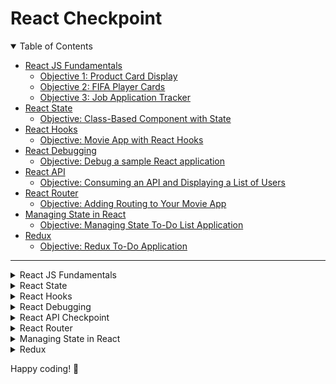 # React Checkpoint

<details open>
  <summary>Table of Contents</summary>

- [React JS Fundamentals](#react-js-fundamentals)
  - [Objective 1: Product Card Display](#objective-1-product-card-display)
  - [Objective 2: FIFA Player Cards](#objective-2-fifa-player-cards)
  - [Objective 3: Job Application Tracker](#objective-3-job-applicatin-tracker)
- [React State](#react-state)
  - [Objective: Class-Based Component with State](#objective-class-based-component-with-state)
- [React Hooks](#react-hooks)
  - [Objective: Movie App with React Hooks](#objective-movie-app-with-react-hooks)
- [React Debugging](#react-debugging)
  - [Objective: Debug a sample React application](#objective-debug-a-sample-react-application)
- [React API](#react-api)
  - [Objective: Consuming an API and Displaying a List of Users](#objective-consuming-an-api-and-displaying-a-list-of-users)
- [React Router](#react-router)
  - [Objective: Adding Routing to Your Movie App](#objective-adding-routing-to-your-movie-app)
- [Managing State in React](#managing-state-in-react)
  - [Objective: Managing State To-Do List Application](#objective-managing-state-to-do-list-application)
- [Redux](#redux)
  - [Objective: Redux To-Do Application](#objective-redux-to-do-application)
  
</details>

---
<details>
<summary>React JS Fundamentals</summary>

## Objective 1: Product Card Display

### Overview
In this checkpoint, we will use React components and JSX to create a product card application using structured data and components. This checkpoint will enhance your skills with React components, JSX, data props, and React Bootstrap for styling.

### Instructions

1. **Create a React Project**
   - Use `create-react-app` to create a new React project:
     ```bash
     npx create-react-app product-card
     ```
   - Navigate to your project directory:
     ```bash
     cd product-card
     ```

2. **Create the App Component**
   - Inside the `src` folder, create a file `App.js` if it doesn't already exist.
   - This will be your root component.

3. **Create a Product Data File**
   - Create a file named `product.js` in the `src` folder.
   - Define a JSON object with the following keys: `name`, `price`, `description`, and `image`.
     ```javascript
     // src/product.js
     const product = {
       name: "Wireless Headphones",
       price: "$99.99",
       description: "High-quality wireless headphones with noise-cancellation.",
       image: "https://via.placeholder.com/150" // Replace with any valid URL
     };

     export default product;
     ```

4. **Create Individual Components**
   - Create four files in the `src` folder:
     - `Name.js`
     - `Price.js`
     - `Description.js`
     - `Image.js`

   - Each file should contain a React component that displays the respective property from the product object.
     Example for `Name.js`:
     ```javascript
     // src/Name.js
     import React from 'react';
     import product from './product';

     const Name = () => {
       return <h2>{product.name}</h2>;
     };

     export default Name;
     ```
   - Follow a similar structure for `Price.js`, `Description.js`, and `Image.js`.

5. **Import and Use Components in App.js**
   - In `App.js`, import the components and create a product card using React Bootstrap:
     ```javascript
     // src/App.js
     import React from 'react';
     import Name from './Name';
     import Price from './Price';
     import Description from './Description';
     import Image from './Image';
     import 'bootstrap/dist/css/bootstrap.min.css';

     function App() {
       const firstName = "John"; // Replace with your name or keep it blank

       return (
         <div className="container mt-5">
           <div className="card" style={{ width: '18rem' }}>
             <Image />
             <div className="card-body">
               <Name />
               <Price />
               <Description />
             </div>
           </div>
           <p className="mt-3">
             {firstName ? `Hello, ${firstName}!` : 'Hello, there!'}
           </p>
           {firstName && <img src="https://via.placeholder.com/100" alt="Optional Image" />}
         </div>
       );
     }

     export default App;
     ```

### Hints
- Use `import` statements to bring your components into `App.js`.
- Use React Bootstrap classes like `card`, `card-body`, etc., for styling.
- Feel free to add more styling using inline styles or CSS classes.

## Objective 2: FIFA Player Cards

### Overview
In this checkpoint, you will create a React app to display a list of FIFA player cards. This exercise will enhance your ability to work with arrays, components, props, and styling in React.

### Instructions

1. **Create a React Project**
   - Use `create-react-app` to create a new project:
     ```bash
     npx create-react-app fifa-players
     ```
   - Navigate to your project directory:
     ```bash
     cd fifa-players
     ```

2. **Create Player Data File**
   - Create a file named `players.js` in the `src` folder.
   - Define an array of objects, each representing a player with attributes: `name`, `team`, `nationality`, `jerseyNumber`, `age`, and `image`.
     ```javascript
     // src/players.js
     const players = [
       {
         name: "Player 1",
         team: "Team A",
         nationality: "Country A",
         jerseyNumber: 7,
         age: 27,
         image: "https://via.placeholder.com/150"
       },
       {
         name: "Player 2",
         team: "Team B",
         nationality: "Country B",
         jerseyNumber: 10,
         age: 30,
         image: "https://via.placeholder.com/150"
       },
       // Add more players as desired
     ];

     export default players;
     ```

3. **Create Player Component**
   - Create a file named `Player.js`:
     ```javascript
     // src/Player.js
     import React from 'react';
     import PropTypes from 'prop-types';
     import 'bootstrap/dist/css/bootstrap.min.css';

     const Player = ({ name, team, nationality, jerseyNumber, age, image }) => {
       const cardStyle = {
         margin: '10px',
         padding: '15px',
         textAlign: 'center',
       };

       return (
         <div className="card" style={{ width: '18rem', ...cardStyle }}>
           <img src={image} className="card-img-top" alt={name} />
           <div className="card-body">
             <h5 className="card-title">{name}</h5>
             <p className="card-text">
               Team: {team} <br />
               Nationality: {nationality} <br />
               Jersey Number: {jerseyNumber} <br />
               Age: {age}
             </p>
           </div>
         </div>
       );
     };

     Player.propTypes = {
       name: PropTypes.string.isRequired,
       team: PropTypes.string.isRequired,
       nationality: PropTypes.string.isRequired,
       jerseyNumber: PropTypes.number.isRequired,
       age: PropTypes.number.isRequired,
       image: PropTypes.string.isRequired,
     };

     Player.defaultProps = {
       name: 'Unknown Player',
       team: 'Unknown Team',
       nationality: 'Unknown',
       jerseyNumber: 0,
       age: 0,
       image: 'https://via.placeholder.com/150',
     };

     export default Player;
     ```

4. **Create PlayersList Component**
   - Create a file named `PlayersList.js`:
     ```javascript
     // src/PlayersList.js
     import React from 'react';
     import Player from './Player';
     import players from './players';

     const PlayersList = () => {
       return (
         <div className="d-flex flex-wrap justify-content-center">
           {players.map((player) => (
             <Player key={player.name} {...player} />
           ))}
         </div>
       );
     };

     export default PlayersList;
     ```

5. **Use PlayersList Component in App.js**
   - Import and render the `PlayersList` component in `App.js`:
     ```javascript
     // src/App.js
     import React from 'react';
     import PlayersList from './PlayersList';

     function App() {
       return (
         <div className="App">
           <h1 className="text-center">FIFA Players</h1>
           <PlayersList />
         </div>
       );
     }

     export default App;
     ```

### Hints
- Use `map` to iterate through the array of players and render a `Player` component for each player.
- Use the spread operator to pass props to the `Player` component.
- Add custom styling using inline styles for the `Player` component.

---

## Objective 3: Job Application Tracker

Welcome to the **Job Application Tracker** project! This beginner-friendly React project is designed to teach you how to use **React props**, **components**, and **best practices** while incorporating **Ant Design** or **shadcn** for a polished UI. 🚀

---

### 🏁 Project Goals

By the end of this project, you will:

1. Understand **React props** and how to pass data between components.
2. Learn **conditional rendering** and how it works in React.
3. Gain insights into **React component lifecycle** (functional components with hooks).
4. Build a reusable and clean **component-based structure**.
5. Follow best practices for writing maintainable React code.

---

### 🛠 Tech Stack

- **React** (v18+)
- **UI Library**: [Ant Design](https://ant.design/) or [shadcn/ui](https://shadcn.dev/)
- **CSS-in-JS**: Ant Design default styling or Tailwind CSS for shadcn.

---

### 💡 Project Idea: Job Application Tracker

You will create a Job Application Tracker where users can:

- View a list of job applications.
- Add a new job application (using a form).
- Mark a job application as "Interview Scheduled" or "Rejected."
- Filter job applications based on their status.

---

### 🕒 Timeframe

**Estimated Completion Time**: 1 hour 30 minutes

---

### 🚀 Getting Started

#### Prerequisites

- Basic knowledge of React.
- Node.js and npm installed on your computer.

#### Installation

1. Clone this repository:  
   ```bash
   git clone https://github.com/your-username/job-application-tracker.git
   cd job-application-tracker
   ```

2. Install dependencies:  
   ```bash
   npm install
   ```

3. Start the development server:  
   ```bash
   npm start
   ```

---

### 📂 Project Structure

```plaintext
src/
├── components/
│   ├── ApplicationCard.jsx    // Displays individual job applications
│   ├── ApplicationForm.jsx    // Form to add new applications
│   ├── ApplicationList.jsx    // Displays a list of applications
│   └── Filters.jsx            // Controls filtering (e.g., by status)
├── App.jsx                     // Main component
└── index.js                    // React DOM rendering
```

---

### ✨ Features

#### 1. **Component-Based Design**
   - Reusable components: `ApplicationCard`, `ApplicationForm`, `ApplicationList`, `Filters`.

#### 2. **React Props**
   - Pass data between parent and child components using props.
   - Example: Passing job details to `ApplicationCard`.

#### 3. **Conditional Rendering**
   - Display different statuses (e.g., Interview Scheduled, Rejected) with visual cues.

#### 4. **Best Practices**
   - Clean and modular code structure.
   - Use prop types for type-checking props.
   - Destructure props for readability.

#### 5. **Ant Design / shadcn UI**
   - Stylish components for forms, cards, and buttons.
   - Use of pre-built themes and accessibility features.

---

### 📝 Tasks and Step-by-Step Guide

#### Step 1: Create Components
1. **ApplicationCard**  
   - Props: `jobTitle`, `company`, `status`.  
   - Conditional rendering: Show different colors for "Interview Scheduled" and "Rejected."

2. **ApplicationList**  
   - Props: `applications` (array of job objects).  
   - Use `.map()` to render a list of `ApplicationCard` components.

3. **Filters**  
   - Props: `onFilterChange`.  
   - Dropdown to select "All", "Interview Scheduled", or "Rejected."

4. **ApplicationForm**  
   - Use Ant Design's `Form` component or shadcn's form elements.  
   - Controlled inputs for `jobTitle`, `company`, and `status`.  
   - Submit button to add a new application.

---

#### Step 2: Pass Props and Manage State
- Use `useState` in `App.jsx` to manage the list of applications.
- Pass `applications` state to `ApplicationList` and `Filters`.

---

#### Step 3: Add Filtering Logic
- Filter the displayed applications based on the selected status in the `Filters` component.

---

#### Step 4: Style with Ant Design / shadcn
- Use pre-built styles for buttons, cards, and forms.
- Apply responsive layouts for a modern UI.

---

### 🧪 Interview Questions for Assessment

1. **Props and Components**
   - What are props in React? Why are they important?
   - Can props be changed inside a child component? Why or why not?

2. **JSX**
   - What is JSX? How is it different from HTML?

3. **Lifecycle and Hooks**
   - What is the difference between `useEffect` and `useState`?  
   - How would you initialize a component with default data?

4. **Conditional Rendering**
   - How do you conditionally render a component or element in React?

---

Happy coding! 🎉
</details>

<details>
<summary>React State</summary>

## Objective: Class-Based Component with State

In this checkpoint, you will create your first class-based React component and implement state management within this component. Your goal is to build an application that displays a person's profile with details like `fullName`, `bio`, `imgSrc`, and `profession`. Additionally, you'll implement a button to toggle the visibility of this profile and show a field displaying the time elapsed since the component was mounted using React lifecycle methods.

## Prerequisites

Before you begin, ensure that you have:
- Node.js and npm installed.
- Basic knowledge of React and JavaScript.

## Project Setup Instructions

1. **Create a New React App**
   - Use the `create-react-app` command to set up a new project.
     ```bash
     npx create-react-app my-class-based-component
     cd my-class-based-component
     ```

2. **Transform `App.js` into a Class-Based Component**
   - Change the default `App` function component in `App.js` to a class-based component by extending `React.Component`.

3. **Implement State in the Class Component**
   - Create a state object within your class component with the following properties:
     ```jsx
     state = {
       person: {
         fullName: 'Your Full Name',
         bio: 'Short bio about the person',
         imgSrc: 'path/to/your/image.jpg',
         profession: 'Your Profession'
       },
       shows: false,
       mountedTime: 0 // To track elapsed time since component mount
     };
     ```

4. **Add a Button to Toggle Visibility**
   - Add a button in the render method to toggle the `shows` state when clicked.
   - When `shows` is `true`, display the person's profile. Otherwise, hide it.

5. **Display the Person's Profile Conditionally**
   - Use conditional rendering to display the person's information based on the value of `shows`.
   - Display the following fields:
     - Full Name
     - Bio
     - Image (use an `img` element)
     - Profession

6. **Show the Time Interval Since the Component Was Mounted**
   - Implement React lifecycle methods such as `componentDidMount` and `componentWillUnmount` to start and clear a timer using `setInterval`.
   - Display the elapsed time in seconds since the component was mounted.

## Hints

- **Class-Based Components**: Remember that class components extend `React.Component` and have access to lifecycle methods and `state`.
- **State Initialization**: You can initialize the state object in the constructor or directly within the class body.
- **Toggling Visibility**: Use the `setState` method to update the `shows` state when the button is clicked.
  ```jsx
  this.setState({ shows: !this.state.shows });
  ```
- **Lifecycle Methods**:
  - `componentDidMount` is a good place to start the timer using `setInterval`.
  - `componentWillUnmount` can be used to clear the timer when the component is unmounted.
- **Conditional Rendering**: Use a ternary operator or `&&` logical operator to conditionally render JSX elements based on the `shows` state.

## Example Project Structure

```bash
my-class-based-component/
├── README.md
├── node_modules
├── package.json
├── public
└── src
    ├── App.js
    ├── index.js
    └── index.css
```

---

## Additional Tips

- Use appropriate CSS classes to style your component for a better UI/UX.
- Ensure that you handle state updates correctly without directly mutating the state.
- For better accessibility, make sure the toggle button has a descriptive label.
</details>

<details>
<summary>React Hooks</summary>

## Objective: Movie App with React Hooks

In this checkpoint, your task is to create a simple movie app that allows users to showcase their favorite movies or TV shows. The app will utilize React hooks for state management and functional components. You'll also implement features to add new movies and filter movies based on their title and rating.

## Instructions

### Components to Create

1. **MovieCard**  
   This component will display the details of a single movie. Each movie card should show:
   - Title
   - Description
   - Poster (using `posterURL`)
   - Rating

2. **MovieList**  
   This component will:
   - Render a list of movies.
   - Take the list of movies as a prop and map through it to display each movie using the `MovieCard` component.

3. **Filter**  
   This component will allow the user to:
   - Filter movies by their title.
   - Filter movies by their rating.
   - It will take input values (title and rating) and pass them to a function that filters the movie list in the `MovieList` component.

### Features to Implement

- **Add a New Movie**  
  Create a form or input fields that allow users to add a new movie with the following attributes:
  - Title
  - Description
  - Poster URL
  - Rating

- **Filtering Movies**  
  Allow the user to filter movies based on:
  - **Title:** Filter should be case-insensitive and partial matches should be considered.
  - **Rating:** Filter should show movies with ratings greater than or equal to the selected rating.

## Project Setup Instructions

### 1. Create a New React App

- If you haven't already, set up a new React project:
  ```bash
  npx create-react-app movie-app
  cd movie-app
  ```
  
### 2. Create Components

- Create the necessary components (`MovieCard`, `MovieList`, `Filter`) inside the `src` folder.

### 3. Use React Hooks

- Use **React hooks** (`useState`, `useEffect`, etc.) to manage component state and handle user interactions.

## Hints

### State Management

- **State for Movies:** Use `useState` to create a state variable that holds an array of movie objects.
  ```jsx
  const [movies, setMovies] = useState([
    // Example movie object
    {
      title: "Example Movie",
      description: "An example movie description.",
      posterURL: "https://example.com/poster.jpg",
      rating: 5
    }
  ]);
  ```
  
- **Adding a New Movie:** You can create a function that updates the `movies` state with a new movie object. Consider using an input form and `onChange`/`onSubmit` handlers.

### Filtering Movies

- **Filter by Title:** Create a state variable for the filter input and use it to conditionally render the movie list based on the input value.
- **Filter by Rating:** Similarly, use a state variable for rating input and display movies that match the criteria.

### Conditional Rendering

- Make sure to use conditional rendering to display messages like "No movies found" when the filtered list is empty.

### CSS Styling

- Add styles to make your app visually appealing using CSS or any library of your choice (e.g., Tailwind CSS, Bootstrap).

### Example Project Structure

```bash
movie-app/
├── README.md
├── node_modules
├── package.json
├── public
└── src
    ├── App.js
    ├── components
    │   ├── MovieCard.js
    │   ├── MovieList.js
    │   └── Filter.js
    ├── index.js
    └── App.css
```

## Criteria for Evaluation

- **Respect of the Guidelines:** Ensure that you follow the project instructions.
- **Use of Hooks:** Proper usage of React hooks like `useState` and `useEffect`.
- **Filtering Functionality:** The filtering by title and rating should work as expected.
- **Adding Movies:** Users should be able to add new movies using a form or input fields.

## Additional Tips

- **Reusable Components:** Consider making `MovieCard` a reusable component that can be used in different contexts if needed.
- **Performance Optimization:** Avoid unnecessary re-renders by using memoization techniques if applicable.
- **Accessibility:** Make sure to add appropriate `aria` labels and handle keyboard interactions for better accessibility.
</details>

<details>
<summary>React Debugging</summary>

## Objective: Debug a sample React application
Debug a sample React application using the React Developer Tools to identify and resolve issues such as incorrect state values, missing props, or unexpected component behavior.

### Checkpoint Description
In this checkpoint, you will focus on enhancing your debugging skills with React by leveraging the React Developer Tools. This challenge will provide you with valuable experience in diagnosing and fixing common React issues related to state, props, and component behavior.

### Instructions

1. **Set Up the Sample Application**
   - Use the provided sample React application or create a simple one with multiple components.
   - Ensure it contains examples of state management (using `useState` or `useReducer`) and prop passing between components.

2. **Install React Developer Tools**
   - If you have not already done so, install the [React Developer Tools browser extension](https://react.devtools) for Chrome, Firefox, or Edge. Alternatively, you can use the standalone version.
   - Here's the buggy code:
  ```jsx
import React, { useState } from "react";
import CounterDisplay from "./CounterDisplay";
import CounterControls from "./CounterControls";

function App() {
  const [counter, setCounter] = useState(0);

  // Function to increment counter
  const increment = () => setCounter(counter + 1);

  // Function to decrement counter
  const decrement = () => setCounter(counter - 1);

  // Function to reset counter
  const reset = () => setCounter(0);

  return (
    <div>
      <h1>Debug the Counter App</h1>
      {/* Passing props to child components */}
      <CounterDisplay counter={counter} />
      <CounterControls
        onIncrement={increment}
        onDecrement={decrement}
        onReset={reset}
      />
    </div>
  );
}

export default App;

// CounterDisplay.jsx
import React from "react";

function CounterDisplay({ value }) {
  return (
    <div>
      <h2>Current Counter: {value}</h2>
    </div>
  );
}

export default CounterDisplay;

// CounterControls.jsx
import React from "react";

function CounterControls({ onIncrement, onDecrement }) {
  return (
    <div>
      <button onClick={onIncrement}>Increment</button>
      <button onClick={onDecrement}>Decrement</button>
      <button onClick={onReset}>Reset</button>
    </div>
  );
}

export default CounterControls;
```
- *Objective:*
  - Identify the bugs in the app and fix them.
  - Debug the following:
  - Why the counter value doesn’t display correctly.
  - Why the "Reset" button causes an error.
  - Explain how React Developer Tools can be used to debug this app.
 
- *Instructions:*
  - Inspect the App Component:
    - Use React DevTools to check the counter state in the App component.
    - Confirm that the counter state updates correctly when the buttons are clicked.
  - Inspect the CounterDisplay Component:
    - Check the props passed to the CounterDisplay component.
    - Identify why the counter value is not displayed.
  - Inspect the CounterControls Component:
    - Verify the props (onIncrement, onDecrement, onReset) passed to CounterControls.
    - Find the source of the error when the "Reset" button is clicked.
  - Fix the Bugs:
    - Update the code to fix the issues.


3. **Inspect the Components Tree**
   - Open your application in the browser.
   - Access the React Developer Tools by navigating to the Developer Tools panel (often available under "Components" in the DevTools tab).

4. **Identify Issues**
   - Look for components displaying unexpected behavior (e.g., rendering errors, incorrect state values, missing props, or warnings in the console).
   - Expand the component tree and inspect the state and props of individual components.
   - Note down any discrepancies, such as:
     - **Incorrect state values**: Is the state different from what you expect?
     - **Missing or incorrect props**: Are required props missing or being passed incorrectly?
     - **Unexpected rendering behavior**: Are components re-rendering too often or not rendering at all?

5. **Diagnose the Problems**
   - Use the features in React Developer Tools:
     - **State and Props Inspection**: Hover over or click on components to view their props and state values.
     - **Hooks Inspector**: If your component uses hooks, view their current state.
     - **Profiler**: Analyze component render times and detect performance bottlenecks.
     - **Highlight Updates**: Enable highlighting to see which components are re-rendering.

6. **Fix the Issues**
   - Apply fixes in the codebase based on your diagnosis:
     - **State Issues**: Ensure state changes are being handled correctly (e.g., avoid mutating state directly).
     - **Props Issues**: Double-check parent-to-child prop passing.
     - **Rendering Behavior**: Address any unnecessary renders by using memoization, React.memo, or fine-tuning dependencies in `useEffect`.

7. **Document the Debugging Process**
   - Keep a log of the steps you followed, issues identified, and the solutions implemented.
   - Summarize any useful insights gained from using the React Developer Tools.

8. **Verify Functionality**
   - Test the application thoroughly to ensure the issues have been resolved and no new issues were introduced.
   - Use the browser console to double-check for any lingering warnings or errors.

---

### Hints

- **State Inspection**: When inspecting state, watch for direct state mutations (e.g., modifying arrays or objects without creating a new copy).
- **Component Re-renders**: If a component re-renders unexpectedly, check if it receives new props or if its state changes due to a parent component's update.
- **Props Validation**: Use `PropTypes` or TypeScript to validate prop types in components, which can help identify missing or incorrect props.
- **Hooks Dependencies**: Ensure that `useEffect` dependencies are correctly specified to prevent infinite loops or missed updates.
- **Avoid "Magic" Fixes**: If you "fix" a problem without fully understanding it, take the time to investigate. Issues may reappear or lead to other unexpected behavior later.
- **Profile for Performance**: Use the React Profiler to identify slow components, which may be caused by frequent or unnecessary renders.
</details>

<details>
<summary>React API Checkpoint</summary>

## Objective: Consuming an API and Displaying a List of Users

In this checkpoint, the goal is to build a React application that consumes an API to retrieve and display a list of users. By completing this task, you will strengthen your skills in API consumption, React state management, and component lifecycle handling using hooks.

## Instructions

### Step-by-Step Guide

1. **Project Setup**:
   - Create a new React project using `create-react-app` by running the following command in your terminal:
     ```bash
     npx create-react-app react-api-checkpoint
     ```
   - Navigate to your project directory:
     ```bash
     cd react-api-checkpoint
     ```

2. **File Creation**:
   - In the `src` folder of your project, create a new file named `UserList.js`. This file will contain the logic to fetch and display the list of users.

3. **Install Axios**:
   - Install Axios for making HTTP requests. Run the following command:
     ```bash
     npm install axios
     ```

4. **Fetch Data from API**:
   - You will use the [JSONPlaceholder](https://jsonplaceholder.typicode.com/users) API to get a list of users.
   - Inside the `UserList.js` file, use the `axios` library to fetch the data within a `useEffect` hook.

5. **State Management**:
   - Use the `useState` hook to store the fetched list of users in a state variable named `listOfUser`.

6. **Display Data**:
   - Map over `listOfUser` to display the list of users on the screen. Ensure to create user-friendly output.

7. **Style the Application**:
   - Add custom styles to enhance the appearance of the application as per your preference.

## Example Structure for `UserList.js`

```javascript
import React, { useState, useEffect } from 'react';
import axios from 'axios';

function UserList() {
  // Step 5: State for storing users
  const [listOfUser, setListOfUser] = useState([]);

  // Step 4: Fetching data using useEffect
  useEffect(() => {
    axios
      .get('https://jsonplaceholder.typicode.com/users')
      .then(response => {
        // Save data to state
        setListOfUser(response.data);
      })
      .catch(error => {
        console.error('There was an error fetching the data!', error);
      });
  }, []);

  // Step 6: Render the list of users
  return (
    <div>
      <h1>List of Users</h1>
      <ul>
        {listOfUser.map(user => (
          <li key={user.id}>
            <strong>{user.name}</strong> - {user.email}
          </li>
        ))}
      </ul>
    </div>
  );
}

export default UserList;
```

### Hints

1. **Project Creation**: If you're unfamiliar with `create-react-app`, it is a handy tool to quickly bootstrap a React application with all necessary configurations.

2. **Component Lifecycle**: Remember that the `useEffect` hook runs after the component mounts. If you need to fetch data when the component loads, you should place your API call within this hook.

3. **State Management**: Ensure you are familiar with the `useState` hook for managing state. In this example, `listOfUser` holds the fetched user data.

4. **Handling Promises**: Remember that `axios.get()` returns a promise. Use `.then()` and `.catch()` to handle the promise and any potential errors.

5. **Mapping Data**: When mapping through `listOfUser` to display the user data, ensure each child element has a unique `key` prop (usually `user.id` is a good candidate).

6. **Styling**: You can use plain CSS, CSS modules, or even styled-components to style your application. Take advantage of modern styling techniques to create a user-friendly interface.

---

## Checkpoint Criteria

### Evaluation Metrics (Rated 1-5)
- **Respect of the Guidelines**: Have you followed all specified steps in the instructions?
- **Use of Hooks**: Have you correctly used the `useEffect` and `useState` hooks for fetching and managing state?
- **Application Styling**: Does the application have a visually appealing style? Have you applied custom styling as suggested? 
</details>

<details>
<summary>React Router</summary>

## Objective: Adding Routing to Your Movie App

In this checkpoint, we will enhance the movie app created in the previous checkpoint by integrating React Router. Our goal is to enable routing for navigating between a home page that displays movie cards and a description page for each movie, complete with a trailer video. The description page should also provide a way to navigate back to the home page.

## Instructions

### Step-by-Step Guide

1. **Enhance the Movie Object**:
   - Add two new properties to your movie object: `description` (text) and `trailerLink` (embedded video URL). You will display these on the movie description page.

2. **Install React Router**:
   - Install React Router to handle routing in your React application. Use the following command:
     ```bash
     npm install react-router-dom
     ```

3. **Set Up Routes**:
   - Import `BrowserRouter`, `Route`, and `Link` from `react-router-dom`.
   - Set up a route for the home page that displays the movie cards, and another route for the movie description page that displays the details and trailer of a selected movie.

4. **Movie Card Navigation**:
   - Make each movie card clickable. When clicked, the user should be navigated to a separate page that displays the movie's description and trailer.
   - Use the `Link` component from `react-router-dom` to enable navigation from the movie card to the movie description page.

5. **Description Page**:
   - On the movie description page, display the movie's description and embed the trailer video from the `trailerLink` property.
   - Implement a "Back" button on the description page that allows the user to return to the home page.

6. **Home Page Navigation**:
   - Implement a "Back" button on the description page that navigates back to the home page. Use `useNavigate` from React Router to implement this functionality.

### Example Structure for `App.js`

```javascript
import React, { useState } from 'react';
import { BrowserRouter as Router, Route, Routes, Link, useNavigate } from 'react-router-dom';

// Sample movie data
const movies = [
  { id: 1, name: 'Movie 1', description: 'This is movie 1.', trailerLink: 'https://www.youtube.com/embed/video1' },
  { id: 2, name: 'Movie 2', description: 'This is movie 2.', trailerLink: 'https://www.youtube.com/embed/video2' },
  // Add more movies as needed
];

function Home() {
  return (
    <div>
      <h1>Movie List</h1>
      <div>
        {movies.map(movie => (
          <div key={movie.id}>
            <h2>{movie.name}</h2>
            <Link to={`/movie/${movie.id}`}>View Details</Link>
          </div>
        ))}
      </div>
    </div>
  );
}

function MovieDescription({ movieId }) {
  const movie = movies.find(m => m.id === parseInt(movieId));
  const navigate = useNavigate();

  return (
    <div>
      <h1>{movie.name}</h1>
      <p>{movie.description}</p>
      <iframe width="560" height="315" src={movie.trailerLink} title="Trailer" frameBorder="0" allowFullScreen></iframe>
      <br />
      <button onClick={() => navigate('/')}>Back to Home</button>
    </div>
  );
}

function App() {
  return (
    <Router>
      <Routes>
        <Route path="/" element={<Home />} />
        <Route path="movie/:movieId" element={<MovieDescription />} />
      </Routes>
    </Router>
  );
}

export default App;
```

### Hints

1. **Movie Object Enhancement**:
   - Ensure your movie object contains the necessary fields (`description`, `trailerLink`) that you will use for the movie description page.
   
2. **React Router Setup**:
   - The `BrowserRouter` component wraps your entire app and handles URL history.
   - `Routes` is used to define all the routes in your app, and `Route` specifies the path and the component that should render for that path.

3. **Dynamic Routing**:
   - Use the `useParams` hook to access dynamic values in the URL, such as the movie ID. This is important for rendering the correct movie description page.

4. **Linking to the Description Page**:
   - The `Link` component is a wrapper for anchor tags that enables navigation without reloading the page. It should point to the dynamic URL for the movie's description page (`/movie/:movieId`).

5. **Navigate Back**:
   - Use the `useNavigate` hook to programmatically navigate between pages. This is useful for implementing the "Back" button functionality.

6. **Embedding YouTube Video**:
   - You can embed the trailer using an `<iframe>` tag. The `src` attribute of the iframe should point to the `trailerLink` from the movie object.

---

## Checkpoint Criteria

### Evaluation Metrics (Rated 1-5)
- **Trailer Link Added**: Did you add a valid trailer link (video URL) to each movie object?
- **Movie Description**: Is the movie description properly displayed on the description page?
- **"Back" Button**: Does the "Back" button work correctly and return the user to the home page?

</details>

<details>
<summary>Managing State in React</summary>

## Objective: Managing State To-Do List Application

In this checkpoint, you will build a **To-Do List** application using React. The application will demonstrate how to manage state and handle various actions such as adding, editing, deleting, and marking tasks as completed. Additionally, you'll implement form validation and persist the tasks using browser storage to maintain the state across sessions.

## Features

1. **Form Validation**: Ensure that the task name and description fields are filled before adding or editing a task.
2. **State Management**: Use React's state management to keep track of the list of tasks and their completion status.
3. **Task Actions**: Implement functionality to add, edit, delete, and mark tasks as completed.
4. **Persistence**: Use browser storage (`localStorage` or `sessionStorage`) to persist tasks across sessions.
5. **Styling**: Make the application visually appealing and user-friendly with appropriate CSS styling.
6. **Optional Features**: Implement additional features such as filtering tasks or adding due dates.

## Instructions

### 1. **Create the Task List**

Create a task list where each task has:
- **Name**
- **Description**
- **Completion status** (active or completed)

### 2. **Implement a Task Form**
- The form should allow users to add new tasks. It should contain:
  - Input fields for **task name** and **task description**.
  - Validation to ensure both fields are filled out before submitting.
  - If validation fails, display an error message.
  
- The form should also allow editing an existing task. When editing, pre-fill the form with the task's current details (name and description).

### 3. **Display Task List**
- Display all tasks in a list.
- Each task should have:
  - A button to mark it as **completed** (which toggles its status).
  - An **Edit** button that allows the user to modify the task's details.
  - A **Delete** button that prompts the user for confirmation before deleting the task.

### 4. **Manage State**
- Use React state hooks to:
  - Store the list of tasks.
  - Track which task is currently being edited.
  - Track whether a task is completed or not.

### 5. **Use Browser Storage for Persistence**
- Use either `localStorage` or `sessionStorage` to persist the list of tasks.
- On page load, check if tasks are stored in browser storage. If so, load them into the state.
- When tasks are added, edited, or deleted, save the updated task list to browser storage.

### 6. **Style the Application**
- Use CSS to create a simple and visually appealing layout.
- Active tasks should look different from completed tasks (e.g., strike-through for completed tasks).

### 7. **Optional Features**
- **Filtering**: Implement filtering to display either active tasks, completed tasks, or all tasks.
- **Sorting**: Allow sorting tasks based on priority or due date (if applicable).
- **Due Dates**: Add an optional field for due dates on tasks and allow sorting by the due date.

---

## Hints

1. **React State Management**:
   - Use `useState` to manage tasks.
   - Use `useEffect` to load tasks from browser storage when the app initializes.
   - Use `useState` to track the current task being edited.

2. **Form Validation**:
   - Implement a simple check before adding a new task or editing an existing one. For example, you could check that both the task name and description are non-empty before allowing the form to submit.
   - You could conditionally render an error message if the validation fails.

3. **Handling Completion Status**:
   - Use a `completed` flag for each task. When a user clicks the "Mark as Completed" button, toggle the `completed` flag.
   - Apply different CSS styles to completed tasks (e.g., strike-through or change color).

4. **Task Actions**:
   - Use a button inside each task item to toggle its completion status (`onClick` event).
   - Use a button to allow the user to edit or delete tasks. For editing, pre-fill the form with the task's current details.

5. **Persistence**:
   - Use `localStorage` to store tasks. For example:
     ```javascript
     localStorage.setItem('tasks', JSON.stringify(tasks));
     ```
   - On app load, check if there are tasks saved in `localStorage`:
     ```javascript
     const savedTasks = JSON.parse(localStorage.getItem('tasks'));
     if (savedTasks) {
       setTasks(savedTasks);
     }
     ```

6. **Confirmation for Deletion**:
   - Use the `window.confirm()` method to ask the user for confirmation before deleting a task.

---

## Example Folder Structure

```
src/
  components/
    TaskList.js        // Displays the list of tasks
    TaskForm.js        // Form for adding and editing tasks
    TaskItem.js        // Represents each task (with options to edit, delete, and toggle completion)
  App.js               // Main App component that ties everything together
  index.js             // Entry point
  styles.css           // Styling for the application
```

## Checkpoint Criteria

- **Form Validation**: Ensure that both task name and description fields are validated.
- **State Management**: The list of tasks should be correctly managed using React state and updated when tasks are added, edited, or deleted.
- **Task Actions**: Implement proper functionality for marking tasks as completed, editing, and deleting tasks.
- **Persistence**: Ensure that the task list is saved to browser storage and is persistent across sessions.
- **Styling**: The application should have a simple but appealing UI, with active and completed tasks visually distinguished.

---

## How to Run Locally

1. Clone the repository:
   ```bash
   git clone <repository-url>
   cd <project-folder>
   ```

2. Install dependencies:
   ```bash
   npm install
   ```

3. Start the development server:
   ```bash
   npm start
   ```

4. Open the application in your browser at `http://localhost:3000`.

</details>

<details>
<summary>Redux</summary>

## Objective: Redux To-Do Application

In this checkpoint, you will create a **To-Do Application** using **Redux** to manage the global state of your application. You will implement key features such as adding new tasks, editing tasks, and filtering tasks based on their status (done or not). This will help you learn how to integrate Redux for managing state across components in a React app.

## Features

1. **Add Task**: Ability to add new tasks with a description and status.
2. **Edit Task**: Allow users to edit an existing task's description.
3. **Filter Tasks**: Filter tasks by their status (completed or not).
4. **State Management with Redux**: Use Redux to manage global state for tasks.
5. **Task Status**: Track the status of each task (done or not).

## Instructions

### 1. **Set up Redux Store**

You will need to set up Redux to manage the state of your tasks globally. Here's a quick overview of the steps:

- **Install Redux and React-Redux**:
  ```bash
  npm install redux react-redux
  ```

- **Create Redux Actions**: You'll need actions to add a task, edit a task, and filter tasks.

- **Create Redux Reducers**: The reducer will handle the logic for updating the state based on dispatched actions.

- **Create Redux Store**: The store will hold the application state, and you'll need to use `Provider` from `react-redux` to make the store available to the app.

### 2. **Components to Implement**

- **AddTask**: 
  - This component will allow the user to input a new task description and add it to the global state.
  - It should dispatch an action to add the task to the Redux store.
  
- **ListTask**: 
  - This component will display the list of tasks. It will map through the state (tasks) and display each task using the `Task` component.
  
- **Task**:
  - This component will display each individual task, including the task description and its completion status.
  - It will have an "Edit" button to modify the task description and a "Complete" button to toggle the completion status.

### 3. **Task Attributes**

Each task will have the following attributes:
- `id`: A unique identifier for each task.
- `description`: A text field describing the task.
- `isDone`: A boolean indicating whether the task is completed or not.

### 4. **User Actions**

The user should be able to:
1. **Add a new task**: Input a task description and click "Add".
2. **Filter tasks**: Filter the tasks based on their status (completed or not).
3. **Edit a task**: Modify the task's description.

### 5. **Task State Management with Redux**

1. **Create Actions**:
   - **ADD_TASK**: Adds a new task to the state.
   - **EDIT_TASK**: Edits an existing task.
   - **TOGGLE_TASK**: Toggles the task's completion status.
   - **FILTER_TASKS**: Filters tasks based on their completion status (done or not).

2. **Create Reducers**:
   - Handle the logic for updating the task list based on the dispatched actions.

3. **Create Store**:
   - Combine reducers (if necessary) and configure the Redux store.

4. **Connect React Components**:
   - Use `connect()` or `useSelector` and `useDispatch` hooks from `react-redux` to connect the components to the Redux store.

### 6. **Filter Tasks by Status**

- **Filter by Task Status**: Provide buttons or checkboxes for the user to filter tasks based on their completion status.
  - Show "All", "Completed", and "Incomplete" filters.
  - When a filter is applied, only the tasks matching the filter should be displayed.

### 7. **Task Editing**

- Allow users to click an "Edit" button for a task.
- When the user clicks "Edit", the task's description should become editable.
- After editing, dispatch an action to update the task in the Redux store.

---

## Hints

1. **Redux State Setup**:
   - Your Redux state should look something like this:
     ```javascript
     const initialState = {
       tasks: [],
       filter: 'all', // can be 'all', 'completed', or 'incomplete'
     };
     ```

2. **Actions and Reducers**:
   - Define actions like `ADD_TASK`, `EDIT_TASK`, `TOGGLE_TASK`, and `FILTER_TASKS`.
   - In your reducer, ensure that you handle updating the tasks when these actions are dispatched:
     ```javascript
     case 'ADD_TASK':
       return { ...state, tasks: [...state.tasks, action.payload] };
     case 'EDIT_TASK':
       return { 
         ...state,
         tasks: state.tasks.map(task => 
           task.id === action.payload.id ? { ...task, description: action.payload.description } : task
         )
       };
     case 'TOGGLE_TASK':
       return {
         ...state,
         tasks: state.tasks.map(task => 
           task.id === action.payload ? { ...task, isDone: !task.isDone } : task
         )
       };
     case 'FILTER_TASKS':
       return { ...state, filter: action.payload };
     ```

3. **Using `connect` or `useSelector` and `useDispatch`**:
   - Use `useSelector` to access the Redux state inside your components:
     ```javascript
     const tasks = useSelector(state => state.tasks);
     const filter = useSelector(state => state.filter);
     ```
   - Use `useDispatch` to dispatch actions:
     ```javascript
     const dispatch = useDispatch();
     dispatch({ type: 'ADD_TASK', payload: newTask });
     ```

4. **Filter Logic**:
   - In `ListTask`, based on the current `filter` value, you can conditionally render tasks:
     ```javascript
     const filteredTasks = tasks.filter(task => {
       if (filter === 'completed') return task.isDone;
       if (filter === 'incomplete') return !task.isDone;
       return true; // 'all'
     });
     ```

5. **CSS Styling**:
   - Style tasks to visually distinguish between completed and incomplete tasks (e.g., strike-through completed tasks).
   - Consider adding a simple form with an input field for adding new tasks and a dropdown or buttons for filtering.

---

## Example Folder Structure

```
src/
  actions/
    taskActions.js       // Redux action creators
  components/
    AddTask.js           // Component for adding tasks
    ListTask.js          // Component to list tasks
    Task.js              // Individual task component
  reducers/
    taskReducer.js       // Reducer for task-related actions
  store.js               // Redux store setup
  App.js                 // Main App component
  index.js               // Entry point
  styles.css             // Application styling
```

---

## Checkpoint Criteria

- **Number of Components**: Ensure that you have the required components (`AddTask`, `ListTask`, and `Task`).
- **Task Attributes**: Ensure that each task has an `id`, `description`, and `isDone` status.
- **Functionality**:
  - **Add Task**: New tasks can be added and appear in the task list.
  - **Edit Task**: Tasks can be edited by modifying their description.
  - **Task Filtering**: Users can filter tasks by their completion status (done or not).
  - **Toggle Task Completion**: Users can mark tasks as done or not done.
  
---

## How to Run Locally

1. Clone the repository:
   ```bash
   git clone <repository-url>
   cd <project-folder>
   ```

2. Install dependencies:
   ```bash
   npm install
   ```

3. Start the development server:
   ```bash
   npm start
   ```

4. Open the application in your browser at `http://localhost:3000`.

</details>

Happy coding! 🚀
